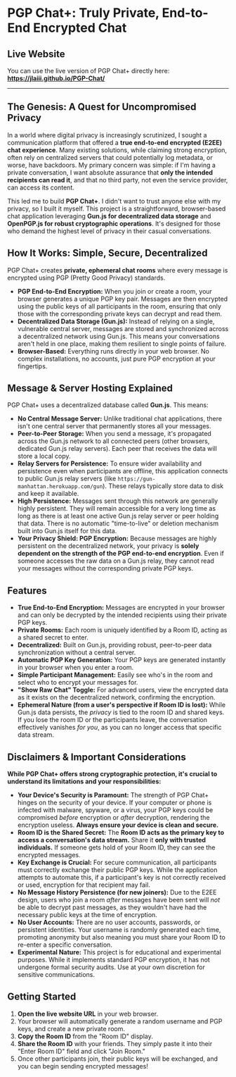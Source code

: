 # PGP Chat+: Truly Private, End-to-End Encrypted Chat

## Live Website

You can use the live version of PGP Chat+ directly here:
**https://jlaiii.github.io/PGP-Chat/**

---

## The Genesis: A Quest for Uncompromised Privacy

In a world where digital privacy is increasingly scrutinized, I sought a communication platform that offered a **true end-to-end encrypted (E2EE) chat experience**. Many existing solutions, while claiming strong encryption, often rely on centralized servers that could potentially log metadata, or worse, have backdoors. My primary concern was simple: if I'm having a private conversation, I want absolute assurance that **only the intended recipients can read it**, and that no third party, not even the service provider, can access its content.

This led me to build **PGP Chat+**. I didn't want to trust anyone else with my privacy, so I built it myself. This project is a straightforward, browser-based chat application leveraging **Gun.js for decentralized data storage** and **OpenPGP.js for robust cryptographic operations**. It's designed for those who demand the highest level of privacy in their casual conversations.

## How It Works: Simple, Secure, Decentralized

PGP Chat+ creates **private, ephemeral chat rooms** where every message is encrypted using PGP (Pretty Good Privacy) standards.

* **PGP End-to-End Encryption:** When you join or create a room, your browser generates a unique PGP key pair. Messages are then encrypted using the public keys of all participants in the room, ensuring that only those with the corresponding private keys can decrypt and read them.
* **Decentralized Data Storage (Gun.js):** Instead of relying on a single, vulnerable central server, messages are stored and synchronized across a decentralized network using Gun.js. This means your conversations aren't held in one place, making them resilient to single points of failure.
* **Browser-Based:** Everything runs directly in your web browser. No complex installations, no accounts, just pure PGP encryption at your fingertips.

## Message & Server Hosting Explained

PGP Chat+ uses a decentralized database called **Gun.js**. This means:

* **No Central Message Server:** Unlike traditional chat applications, there isn't one central server that permanently stores all your messages.
* **Peer-to-Peer Storage:** When you send a message, it's propagated across the Gun.js network to all connected peers (other browsers, dedicated Gun.js relay servers). Each peer that receives the data will store a local copy.
* **Relay Servers for Persistence:** To ensure wider availability and persistence even when participants are offline, this application connects to public Gun.js relay servers (like `https://gun-manhattan.herokuapp.com/gun`). These relays typically store data to disk and keep it available.
* **High Persistence:** Messages sent through this network are generally highly persistent. They will remain accessible for a very long time as long as there is at least one active Gun.js relay server or peer holding that data. There is no automatic "time-to-live" or deletion mechanism built into Gun.js itself for this data.
* **Your Privacy Shield: PGP Encryption:** Because messages are highly persistent on the decentralized network, your privacy is **solely dependent on the strength of the PGP end-to-end encryption**. Even if someone accesses the raw data on a Gun.js relay, they cannot read your messages without the corresponding private PGP keys.

## Features

* **True End-to-End Encryption:** Messages are encrypted in your browser and can only be decrypted by the intended recipients using their private PGP keys.
* **Private Rooms:** Each room is uniquely identified by a Room ID, acting as a shared secret to enter.
* **Decentralized:** Built on Gun.js, providing robust, peer-to-peer data synchronization without a central server.
* **Automatic PGP Key Generation:** Your PGP keys are generated instantly in your browser when you enter a room.
* **Simple Participant Management:** Easily see who's in the room and select who to encrypt your messages for.
* **"Show Raw Chat" Toggle:** For advanced users, view the encrypted data as it exists on the decentralized network, confirming the encryption.
* **Ephemeral Nature (from a user's perspective if Room ID is lost):** While Gun.js data persists, the *privacy* is tied to the room ID and shared keys. If you lose the room ID or the participants leave, the conversation effectively vanishes *for you*, as you can no longer access that specific data stream.

## Disclaimers & Important Considerations

**While PGP Chat+ offers strong cryptographic protection, it's crucial to understand its limitations and your responsibilities:**

* **Your Device's Security is Paramount:** The strength of PGP Chat+ hinges on the security of your device. If your computer or phone is infected with malware, spyware, or a virus, your PGP keys could be compromised *before* encryption or *after* decryption, rendering the encryption useless. **Always ensure your device is clean and secure.**
* **Room ID is the Shared Secret:** The **Room ID acts as the primary key to access a conversation's data stream.** Share it **only with trusted individuals.** If someone gets hold of your Room ID, they can see the encrypted messages.
* **Key Exchange is Crucial:** For secure communication, all participants must correctly exchange their public PGP keys. While the application attempts to automate this, if a participant's key is not correctly received or used, encryption for that recipient may fail.
* **No Message History Persistence (for new joiners):** Due to the E2EE design, users who join a room *after* messages have been sent will *not* be able to decrypt past messages, as they wouldn't have had the necessary public keys at the time of encryption.
* **No User Accounts:** There are no user accounts, passwords, or persistent identities. Your username is randomly generated each time, promoting anonymity but also meaning you must share your Room ID to re-enter a specific conversation.
* **Experimental Nature:** This project is for educational and experimental purposes. While it implements standard PGP encryption, it has not undergone formal security audits. Use at your own discretion for sensitive communications.

## Getting Started

1.  **Open the live website URL** in your web browser.
2.  Your browser will automatically generate a random username and PGP keys, and create a new private room.
3.  **Copy the Room ID** from the "Room ID" display.
4.  **Share the Room ID** with your friends. They simply paste it into their "Enter Room ID" field and click "Join Room."
5.  Once other participants join, their public keys will be exchanged, and you can begin sending encrypted messages!
